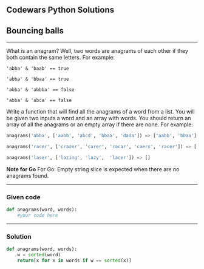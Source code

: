 
Codewars Python Solutions
---
## Bouncing balls <br>
---

What is an anagram? Well, two words are anagrams of each other if they both contain the same letters. For example:
```
'abba' & 'baab' == true

'abba' & 'bbaa' == true

'abba' & 'abbba' == false

'abba' & 'abca' == false
```
Write a function that will find all the anagrams of a word from a list. You will be given two inputs a word and an array with words. You should return an array of all the anagrams or an empty array if there are none. For example:

```python
anagrams('abba', ['aabb', 'abcd', 'bbaa', 'dada']) => ['aabb', 'bbaa']

anagrams('racer', ['crazer', 'carer', 'racar', 'caers', 'racer']) => ['carer', 'racer']

anagrams('laser', ['lazing', 'lazy',  'lacer']) => []
```

**Note for Go**
For Go: Empty string slice is expected when there are no anagrams found.

---
### Given code
```python
def anagrams(word, words):
    #your code here
```
---
### Solution
```python
def anagrams(word, words):
    w = sorted(word)
    return[x for x in words if w == sorted(x)]
```
